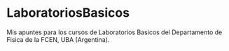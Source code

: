 # LaboratoriosBasicos
Mis apuntes para los cursos de Laboratorios Basicos del Departamento de Fisica de la FCEN, UBA (Argentina).
